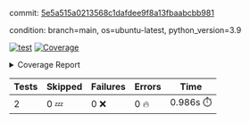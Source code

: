 commit: [5e5a515a0213568c1dafdee9f8a13fbaabcbb981](https://github.com/rcmdnk/s3-reader/tree/5e5a515a0213568c1dafdee9f8a13fbaabcbb981)

condition: branch=main, os=ubuntu-latest, python_version=3.9

[![test](https://github.com/rcmdnk/s3-reader/actions/workflows/test.yml/badge.svg)](https://github.com/rcmdnk/s3-reader/actions/runs/8697171024)
<a href="https://github.com/rcmdnk/s3-reader/blob/5e5a515a0213568c1dafdee9f8a13fbaabcbb981/README.md"><img alt="Coverage" src="https://img.shields.io/badge/Coverage-48%25-orange.svg" /></a><details><summary>Coverage Report </summary><table><tr><th>File</th><th>Stmts</th><th>Miss</th><th>Cover</th><th>Missing</th></tr><tbody><tr><td colspan="5"><b>src/s3_reader</b></td></tr><tr><td>&nbsp; &nbsp;<a href="https://github.com/rcmdnk/s3-reader/blob/5e5a515a0213568c1dafdee9f8a13fbaabcbb981/src/s3_reader/file.py">file.py</a></td><td>53</td><td>30</td><td>43%</td><td><a href="https://github.com/rcmdnk/s3-reader/blob/5e5a515a0213568c1dafdee9f8a13fbaabcbb981/src/s3_reader/file.py#L49-L53">49&ndash;53</a>, <a href="https://github.com/rcmdnk/s3-reader/blob/5e5a515a0213568c1dafdee9f8a13fbaabcbb981/src/s3_reader/file.py#L56-L57">56&ndash;57</a>, <a href="https://github.com/rcmdnk/s3-reader/blob/5e5a515a0213568c1dafdee9f8a13fbaabcbb981/src/s3_reader/file.py#L61-L67">61&ndash;67</a>, <a href="https://github.com/rcmdnk/s3-reader/blob/5e5a515a0213568c1dafdee9f8a13fbaabcbb981/src/s3_reader/file.py#L71-L76">71&ndash;76</a>, <a href="https://github.com/rcmdnk/s3-reader/blob/5e5a515a0213568c1dafdee9f8a13fbaabcbb981/src/s3_reader/file.py#L81-L109">81&ndash;109</a></td></tr><tr><td><b>TOTAL</b></td><td><b>58</b></td><td><b>30</b></td><td><b>48%</b></td><td>&nbsp;</td></tr></tbody></table></details>

| Tests | Skipped | Failures | Errors | Time |
| ----- | ------- | -------- | -------- | ------------------ |
| 2 | 0 :zzz: | 0 :x: | 0 :fire: | 0.986s :stopwatch: |

